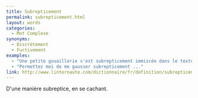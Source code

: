 ```yaml
---
title: Subrepticement
permalink: subrepticement.html
layout: words
categories:
  - Mot Complexe
synonyms:
  - Discrètement
  - Furtivement
examples:
  - "Une petite gouaillerie s'est subrepticement immiscée dans le texte..."
  - "Permettez moi de me gausser subrepticement ..."
link: http://www.linternaute.com/dictionnaire/fr/definition/subrepticement/
---
```


D'une manière subreptice, en se cachant.
